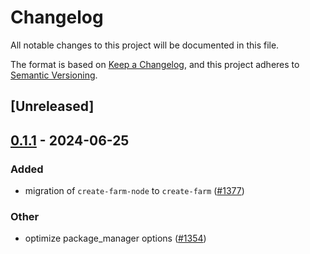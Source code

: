 # Changelog
All notable changes to this project will be documented in this file.

The format is based on [Keep a Changelog](https://keepachangelog.com/en/1.0.0/),
and this project adheres to [Semantic Versioning](https://semver.org/spec/v2.0.0.html).

## [Unreleased]

## [0.1.1](https://github.com/ErKeLost/farm/compare/create-farm-v0.1.0...create-farm-v0.1.1) - 2024-06-25

### Added
- migration of `create-farm-node` to `create-farm` ([#1377](https://github.com/ErKeLost/farm/pull/1377))

### Other
- optimize package_manager options ([#1354](https://github.com/ErKeLost/farm/pull/1354))
